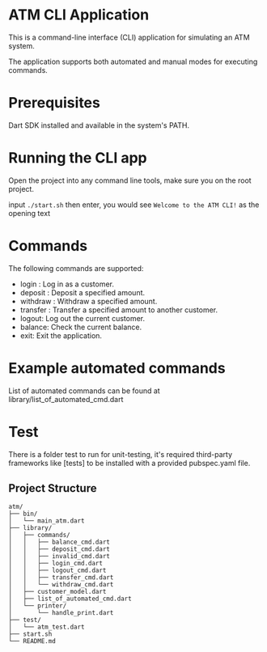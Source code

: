 # ATM CLI Application
This is a command-line interface (CLI) application for simulating an ATM system. 

The application supports both automated and manual modes for executing commands.

# Prerequisites
Dart SDK installed and available in the system's PATH.

# Running the CLI app
Open the project into any command line tools, make sure you on the root project.

input `./start.sh` then enter, you would see `Welcome to the ATM CLI!` as the opening text


# Commands
The following commands are supported:

- login <customerName>: Log in as a customer.
- deposit <amount>: Deposit a specified amount.
- withdraw <amount>: Withdraw a specified amount.
- transfer <customerName> <amount>: Transfer a specified amount to another customer.
- logout: Log out the current customer.
- balance: Check the current balance.
- exit: Exit the application.

# Example automated commands
List of automated commands can be found at library/list_of_automated_cmd.dart

# Test
There is a folder test to run for unit-testing, it's required third-party frameworks like [tests] to be installed with a provided pubspec.yaml file.

## Project Structure
```plaintext
atm/
├── bin/
│   └── main_atm.dart
├── library/
│   ├── commands/
│   │   ├── balance_cmd.dart
│   │   ├── deposit_cmd.dart
│   │   ├── invalid_cmd.dart
│   │   ├── login_cmd.dart
│   │   ├── logout_cmd.dart
│   │   ├── transfer_cmd.dart
│   │   └── withdraw_cmd.dart
│   ├── customer_model.dart
│   ├── list_of_automated_cmd.dart
│   └── printer/
│       └── handle_print.dart
├── test/
│   └── atm_test.dart
├── start.sh
└── README.md